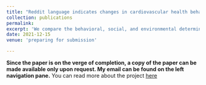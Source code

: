 ```yaml
---
title: "Reddit language indicates changes in cardiovascular health behaviors around diet, physical activity, substance use, smoking during COVID-19"
collection: publications
permalink: 
excerpt: 'We compare the behavioral, social, and environmental determinants associated with cardiovascular (CV) health before and after the COVID-19 pandemic. We leverage the popular social media platform Reddit to analyze 1 million posts from 22 different communities (i.e., subreddits) that belong to four broader groups - diet, physical activity, substance use, and smoking from January 2019 to December 2020, using Natural Language Processing (NLP).'
date: 2021-12-15
venue: 'preparing for submission'

---
```


**Since the paper is on the verge of completion, a copy of the paper can be made available only upon request. My email can be found on the left navigation pane.**
You can read more about the project [here](https://wanchoo93.github.io/teaching/2016-spring-teaching-3)
